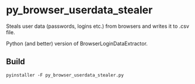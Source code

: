 # py_browser_userdata_stealer

Steals user data (passwords, logins etc.) from browsers and writes it to .csv file.

Python (and better) version of BrowserLoginDataExtractor.

## Build
`pyinstaller -F py_browser_userdata_stealer.py`
